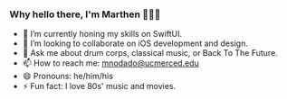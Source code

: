 ### Why hello there, I'm Marthen 🙋🏽‍♂️ 



- 🔭 I’m currently honing my skills on SwiftUI.
- 👯 I’m looking to collaborate on iOS development and design.
- 💬 Ask me about drum corps, classical music, or Back To The Future.
- 📫 How to reach me: [mnodado@ucmerced.edu](mailto:mnodado@ucmerced.edu)
- 😄 Pronouns: he/him/his
- ⚡ Fun fact: I love 80s' music and movies.
